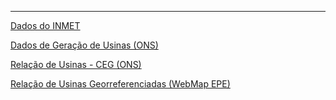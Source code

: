 

---

[Dados do INMET](https://portal.inmet.gov.br/uploads/dadoshistoricos/)

[Dados de Geração de Usinas (ONS)](https://dados.ons.org.br/dataset/geracao-usina-2)

[Relação de Usinas - CEG (ONS)](https://www.ons.org.br/Paginas/resultados-da-operacao/historico-da-operacao/tabela-relacao-usinas.aspx)

[Relação de Usinas Georreferenciadas (WebMap EPE)](https://gisepeprd2.epe.gov.br/WebMapEPE/)
